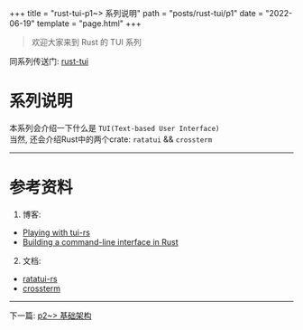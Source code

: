 +++
title = "rust-tui-p1~> 系列说明"
path = "posts/rust-tui/p1"
date = "2022-06-19"
template = "page.html"
+++
> 欢迎大家来到 Rust 的 TUI 系列
<!-- more -->

同系列传送门: [rust-tui](/categories/rust-tui)

# 系列说明
本系列会介绍一下什么是 `TUI(Text-based User Interface)`  
当然, 还会介绍Rust中的两个crate: `ratatui` && `crossterm`  

- - -

# 参考资料
1. 博客:
- [Playing with tui-rs](https://monkeypatch.io/blog/2021/2021-05-31-rust-tui/)
- [Building a command-line interface in Rust](https://blog.logrocket.com/rust-and-tui-building-a-command-line-interface-in-rust/)
2. 文档:
- [ratatui-rs](https://docs.rs/ratatui/latest/)
- [crossterm](https://docs.rs/crossterm/latest/crossterm/)

- - -

下一篇: [p2~> 基础架构](/posts/rust-tui/p2)
